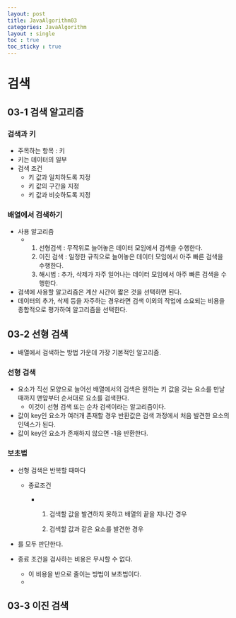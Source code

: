 ```yaml
---
layout: post
title: JavaAlgorithm03
categories: JavaAlgorithm
layout : single
toc : true 
toc_sticky : true
---
```


# 검색

## 03-1 검색 알고리즘

### 검색과 키

- 주목하는 항목 : 키
- 키는 데이터의 일부
- 검색 조건
  - 키 값과 일치하도록 지정
  - 키 값의 구간을 지정
  - 키 값과 비슷하도록 지정



### 배열에서 검색하기

- 사용 알고리즘
  - 1. 선형검색 : 무작위로 늘어놓은 데이터 모임에서 검색을 수행한다.
    2. 이진 검색 : 일정한 규칙으로 늘어놓은 데이터 모임에서 아주 빠른 검색을 수행한다.
    3. 해시법 : 추가, 삭제가 자주 일어나는 데이터 모임에서 아주 빠른 검색을 수행한다.
- 검색에 사용할 알고리즘은 계산 시간이 짧은 것을 선택하면 된다.
- 데이터의 추가, 삭제 등을 자주하는 경우라면 검색 이외의 작업에 소요되는 비용을 종합적으로 평가하여 알고리즘을 선택한다.



## 03-2 선형 검색

- 배열에서 검색하는 방법 가운데 가장 기본적인 알고리즘.



### 선형 검색

- 요소가 직선 모양으로 늘어선 배열에서의 검색은 원하는 키 값을 갖는 요소를 만날 때까지 맨앞부터 순서대로 요소를 검색한다.
  - 이것이 선형 검색 또는 순차 검색이라는 알고리즘이다.
- 값이 key인 요소가 여러개 존재할 경우 반환값은 검색 과정에서 처음 발견한 요소의 인덱스가 된다.
- 값이 key인 요소가 존재하지 않으면 -1을 반환한다.



### 보초법

- 선형 검색은 반복할 때마다 

  - 종료조건 

    - 1. 검색할 값을 발견하지 못하고 배열의 끝을 지나간 경우 

      2. 검색할 값과 같은 요소를 발견한 경우

- 를 모두 판단한다.

- 종료 조건을 검사하는 비용은 무시할 수 없다.
  - 이 비용을 반으로 줄이는 방법이 보초법이다.
  - 



## 03-3 이진 검색

